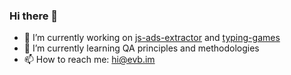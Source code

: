 ### Hi there 👋

- 🔭 I’m currently working on [js-ads-extractor](https://github.com/evb-gh/js-ads-extractor) and [typing-games](https://github.com/evb-gh/typing-games)
- 🌱 I’m currently learning QA principles and methodologies 
- 📫 How to reach me: hi@evb.im
